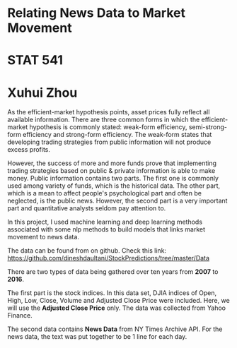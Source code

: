 # Relating News Data to Market Movement
# STAT 541                  
# Xuhui Zhou

As the efficient-market hypothesis points, asset prices fully reflect all available information. There are three common forms in which the efficient-market hypothesis is commonly stated: weak-form efficiency, semi-strong-form efficiency and strong-form efficiency. The weak-form states that developing trading strategies from public information will not produce excess profits. 

However, the success of more and more funds prove that implementing trading strategies based on public & private information is able to make money. Public information contains two parts. The first one is commonly used among variety of funds, which is the historical data. The other part, which is a mean to affect people's psychological part and often be neglected, is the public news. However, the second part is a very important part and quantitative analysts seldom pay attention to.

In this project, I used machine learning and deep learning methods associated with some nlp methods to build models that links market movement to news data.

The data can be found from on github. Check this link: https://github.com/dineshdaultani/StockPredictions/tree/master/Data

There are two types of data being gathered over ten years from **2007** to **2016**. 

The first part is the stock indices. In this data set, DJIA indices of Open, High, Low, Close, Volume and Adjusted Close Price were included. Here, we will use the **Adjusted Close Price** only. The data was collected from Yahoo Finance.

The second data contains **News Data** from NY Times Archive API. For the news data, the text was put together to be 1 line for each day.
